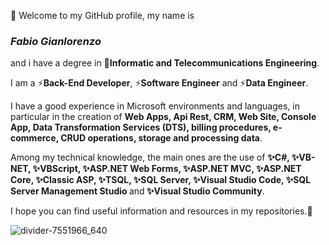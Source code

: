 👋 Welcome to my GitHub profile, my name is <h3><b><i>Fabio Gianlorenzo</i></b></h3> and i have a degree in 📜<b>Informatic and Telecommunications Engineering</b>.

I am a ⚡<b>Back-End Developer</b>, ⚡<b>Software Engineer</b> and ⚡<b>Data Engineer</b>.

I have a good experience in Microsoft environments and languages, in particular in the creation of <b>Web Apps, Api Rest, CRM, Web Site, Console App, Data Transformation Services (DTS), billing procedures, e-commerce, CRUD operations, storage and processing data</b>.

Among my technical knowledge, the main ones are the use of <b>✨C#, ✨VB-NET, ✨VBScript, ✨ASP.NET Web Forms, ✨ASP.NET MVC, ✨ASP.NET Core, ✨Classic ASP, ✨TSQL, ✨SQL Server, ✨Visual Studio Code, ✨SQL Server Management Studio </b>and<b> ✨Visual Studio Community</b>.

I hope you can find useful information and resources in my repositories.👋

![divider-7551966_640](https://github.com/Fabix1983/Fabix1983/assets/149963958/6e66f215-5a9d-4c25-973b-e977679dcd03)
